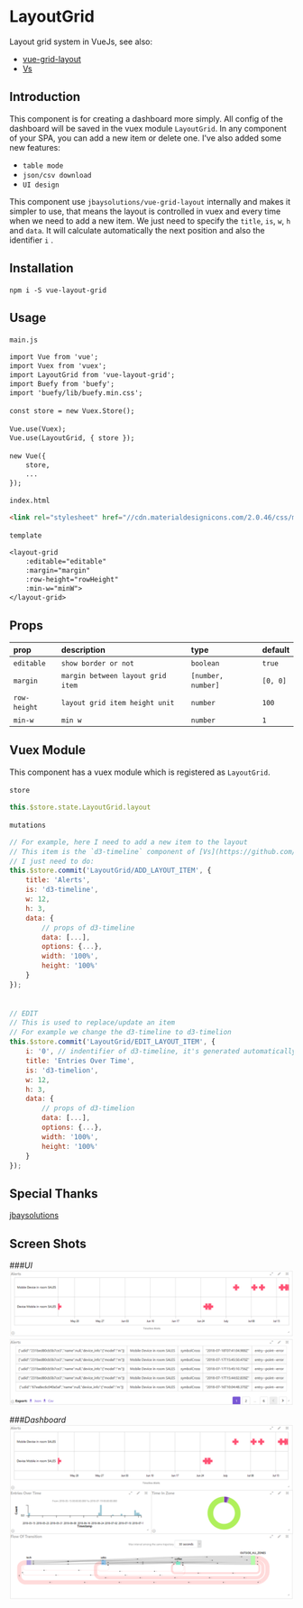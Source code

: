 # LayoutGrid

Layout grid system in VueJs, see also:

- [vue-grid-layout](https://github.com/jbaysolutions/vue-grid-layout)
- [Vs](https://github.com/GopherJ/Vs)


## Introduction

This component is for creating a dashboard more simply. All config of the dashboard will be saved in the vuex module `LayoutGrid`. In any component of
your SPA, you can add a new item or delete one. I've also added some new features:

- `table mode`
- `json/csv download`
- `UI design`

This component use `jbaysolutions/vue-grid-layout` internally and makes it simpler to use, that means the layout is controlled in vuex and every time
when we need to add a new item. We just need to specify the `title`, `is`, `w`, `h` and `data`. It will calculate automatically the next position and
also the identifier `i` .


## Installation

```
npm i -S vue-layout-grid
```

## Usage

`main.js`
```
import Vue from 'vue';
import Vuex from 'vuex';
import LayoutGrid from 'vue-layout-grid';
import Buefy from 'buefy';
import 'buefy/lib/buefy.min.css';

const store = new Vuex.Store();

Vue.use(Vuex);
Vue.use(LayoutGrid, { store });

new Vue({
    store,
    ...
});
```

`index.html`

```html
<link rel="stylesheet" href="//cdn.materialdesignicons.com/2.0.46/css/materialdesignicons.min.css">
```

`template`

```vue
<layout-grid
    :editable="editable"
    :margin="margin"
    :row-height="rowHeight"
    :min-w="minW">
</layout-grid>
```


## Props

|prop|description|type|default|
|:---|:---|:---|:---|
|`editable`|`show border or not`|`boolean`|`true`|
|`margin`|`margin between layout grid item`|`[number, number]`|`[0, 0]`|
|`row-height`|`layout grid item height unit`|`number`|`100`|
|`min-w`|`min w`|`number`|`1`|



## Vuex Module

This component has a vuex module which is registered as `LayoutGrid`.

`store`

```javascript
this.$store.state.LayoutGrid.layout
```

`mutations`

```javascript
// For example, here I need to add a new item to the layout
// This item is the `d3-timeline` component of [Vs](https://github.com/GopherJ/Vs)
// I just need to do:
this.$store.commit('LayoutGrid/ADD_LAYOUT_ITEM', {
    title: 'Alerts',
    is: 'd3-timeline',
    w: 12,
    h: 3,
    data: {
        // props of d3-timeline
        data: [...],
        options: {...},
        width: '100%',
        height: '100%'
    }
});


// EDIT
// This is used to replace/update an item
// For example we change the d3-timeline to d3-timelion
this.$store.commit('LayoutGrid/EDIT_LAYOUT_ITEM', {
    i: '0', // indentifier of d3-timeline, it's generated automatically
    title: 'Entries Over Time',
    is: 'd3-timelion',
    w: 12,
    h: 3,
    data: {
        // props of d3-timelion
        data: [...],
        options: {...},
        width: '100%',
        height: '100%'
    }
});
```


## Special Thanks

[jbaysolutions](https://github.com/jbaysolutions)



## Screen Shots

*###UI*
![Alerts](./images/Alerts.PNG)
![Table](./images/Table.PNG)


*###Dashboard*
![Dashboard](./images/Dashboard.PNG)
